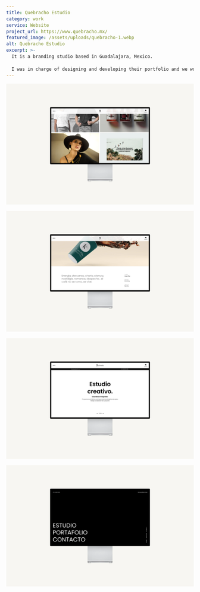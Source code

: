 ```yaml
---
title: Quebracho Estudio
category: work
service: Website
project_url: https://www.quebracho.mx/
featured_image: /assets/uploads/quebracho-1.webp
alt: Quebracho Estudio
excerpt: >-
  It is a branding studio based in Guadalajara, Mexico.

  I was in charge of designing and developing their portfolio and we worked on some projects together last year.
---
```

![Quebracho Estudio](/assets/uploads/quebracho-2.webp "Quebracho Estudio Portfolio")

![Quebracho Estudio](/assets/uploads/quebracho-3.webp "Quebracho Estudio Project")

![Quebracho Estudio](/assets/uploads/quebracho-4.webp "Quebracho Estudio About")

![Quebracho Estudio](/assets/uploads/quebracho-5.webp "Quebracho Estudio Menu")
